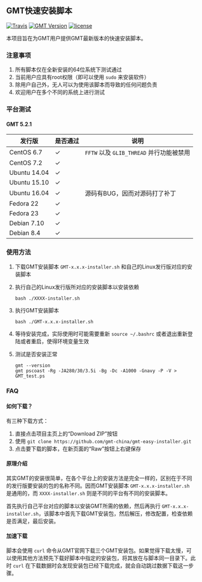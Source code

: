 ## GMT快速安装脚本

[![Travis](https://travis-ci.org/gmt-china/gmt-easy-installer.svg)](https://travis-ci.org/gmt-china/gmt-easy-installer)
[![GMT Version](https://img.shields.io/badge/GMT-5.3.3-green.svg)](http://gmt.soest.hawaii.edu/)
[![license](https://img.shields.io/github/license/gmt-china/gmt-easy-installer.svg)](https://github.com/gmt-china/gmt-easy-installer/blob/master/LICENSE)

本项目旨在为GMT用户提供GMT最新版本的快速安装脚本。

### 注意事项

1. 所有脚本仅在全新安装的64位系统下测试通过
2. 当前用户应具有root权限（即可以使用 `sudo` 来安装软件）
3. 除用户自己外，无人可以为使用该脚本而导致的任何问题负责
6. 欢迎用户在多个不同的系统上进行测试

### 平台测试

#### GMT 5.2.1

| 发行版       | 是否通过 | 说明                                     |
|--------------|----------|------------------------------------------|
| CentOS 6.7   | ✓        | `FFTW` 以及 `GLIB_THREAD` 并行功能被禁用 |
| CentOS 7.2   | ✓        |                                          |
| Ubuntu 14.04 | ✓        |                                          |
| Ubuntu 15.10 | ✓        |                                          |
| Ubuntu 16.04 | ✓        | 源码有BUG，因而对源码打了补丁            |
| Fedora 22    | ✓        |                                          |
| Fedora 23    | ✓        |                                          |
| Debian 7.10  | ✓        |                                          |
| Debian 8.4   | ✓        |                                          |

### 使用方法

1. 下载GMT安装脚本 `GMT-x.x.x-installer.sh` 和自己的Linux发行版对应的安装脚本

2. 执行自己的Linux发行版所对应的安装脚本以安装依赖

   ~~~
   bash ./XXXX-installer.sh
   ~~~

3. 执行GMT安装脚本

   ~~~
   bash ./GMT-x.x.x-installer.sh
   ~~~

4. 等待安装完成，实际使用时可能需要重新 `source ~/.bashrc` 或者退出重新登陆或者重启，使得环境变量生效

5. 测试是否安装正常

   ~~~
   gmt --version
   gmt pscoast -Rg -JA280/30/3.5i -Bg -Dc -A1000 -Gnavy -P -V > GMT_test.ps
   ~~~

### FAQ

#### 如何下载？

有三种下载方式：

1. 直接点击项目主页上的“Download ZIP”按钮
2. 使用 `git clone https://github.com/gmt-china/gmt-easy-installer.git`
3. 点击要下载的脚本，在新页面的“Raw”按钮上右键保存

#### 原理介绍

其实GMT的安装很简单，在各个平台上的安装方法是完全一样的，区别在于不同的发行版要安装的包的名称不同。因而GMT安装脚本 `GMT-x.x.x-installer.sh` 是通用的，而 `XXXX-installer.sh` 则是不同的平台有不同的安装脚本。

首先执行自己平台对应的脚本以安装GMT所需的依赖，然后再执行 `GMT-x.x.x-installer.sh`，该脚本中首先下载GMT安装包，然后解压，修改配置，检查依赖是否满足，最后安装。

#### 加速下载

脚本会使用 `curl` 命令从GMT官网下载三个GMT安装包。如果觉得下载太慢，可以使用其他方法预先下载好脚本中指定的安装包，将其放在与脚本同一目录下。此时 `curl` 在下载数据时会发现安装包已经下载完成，就会自动跳过数据下载这一步骤。
